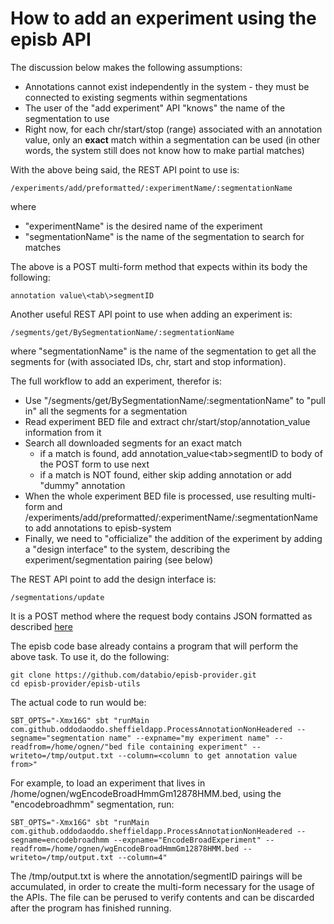 # How to add an experiment using the episb API #

The discussion below makes the following assumptions:

* Annotations cannot exist independently in the system - they must be connected to existing segments within segmentations
* The user of the "add experiment" API "knows" the name of the segmentation to use
* Right now, for each chr/start/stop (range) associated with an annotation value, only an **exact** match within a segmentation can be used (in other words, the system still does not know how to make partial matches)

With the above being said, the REST API point to use is:

```
/experiments/add/preformatted/:experimentName/:segmentationName
```

where 

* "experimentName" is the desired name of the experiment
* "segmentationName" is the name of the segmentation to search for matches

The above is a POST multi-form method that expects within its body the following:
```
annotation value\<tab\>segmentID
```

Another useful REST API point to use when adding an experiment is:
```
/segments/get/BySegmentationName/:segmentationName
```

where "segmentationName" is the name of the segmentation to get all the segments for (with associated IDs, chr, start and stop information).

The full workflow to add an experiment, therefor is:

* Use "/segments/get/BySegmentationName/:segmentationName" to "pull in" all the segments for a segmentation
* Read experiment BED file and extract chr/start/stop/annotation_value information from it
* Search all downloaded segments for an exact match
    - if a match is found, add annotation_value\<tab\>segmentID to body of the POST form to use next
    - if a match is NOT found, either skip adding annotation or add "dummy" annotation
* When the whole experiment BED file is processed, use resulting multi-form and /experiments/add/preformatted/:experimentName/:segmentationName to add annotations to episb-system
* Finally, we need to "officialize" the addition of the experiment by adding a "design interface" to the system, describing the experiment/segmentation pairing (see below)

The REST API point to add the design interface is:
```
/segmentations/update
```
It is a POST method where the request body contains JSON formatted as described [here](http://code.databio.org/episb/data-organization/#design-interface)

The episb code base already contains a program that will perform the above task. To use it, do the following:

```
git clone https://github.com/databio/episb-provider.git
cd episb-provider/episb-utils
```

The actual code to run would be:
```
SBT_OPTS="-Xmx16G" sbt "runMain com.github.oddodaoddo.sheffieldapp.ProcessAnnotationNonHeadered --segname="segmentation name" --expname="my experiment name" --readfrom=/home/ognen/"bed file containing experiment" --writeto=/tmp/output.txt --column=<column to get annotation value from>"
```

For example, to load an experiment that lives in /home/ognen/wgEncodeBroadHmmGm12878HMM.bed, using the "encodebroadhmm" segmentation, run:
```
SBT_OPTS="-Xmx16G" sbt "runMain com.github.oddodaoddo.sheffieldapp.ProcessAnnotationNonHeadered --segname=encodebroadhmm --expname="EncodeBroadExperiment" --readfrom=/home/ognen/wgEncodeBroadHmmGm12878HMM.bed --writeto=/tmp/output.txt --column=4"
```

The /tmp/output.txt is where the annotation/segmentID pairings will be accumulated, in order to create the multi-form necessary for the usage of the APIs. The file can be perused to verify contents and can be discarded after the program has finished running.
